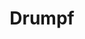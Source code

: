 ---
title: Drumpf
crosslinks:
- politicalhumor
- WayOfTheBern
- the_meltdown
- The_Donald
- 360video
- PutinsBitch
- hillaryforprison
- pics
- NewColdWar
---